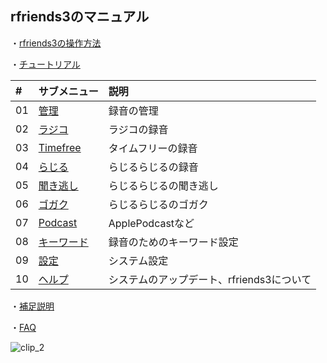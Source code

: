 ## rfriends3のマニュアル  
  
・[rfriends3の操作方法](00.md)  
  
・[チュートリアル](tutorial.md)  
  
|#|サブメニュー|説明|   
|:---|:---|:---|  
|01|[管理](01.md)|録音の管理|  
|02|[ラジコ](02.md)|ラジコの録音|  
|03|[Timefree](03.md)|タイムフリーの録音|  
|04|[らじる](04.md)|らじるらじるの録音|  
|05|[聞き逃し](05.md)|らじるらじるの聞き逃し|  
|06|[ゴガク](06.md)|らじるらじるのゴガク|  
|07|[Podcast](07.md)|ApplePodcastなど|  
|08|[キーワード](08.md)|録音のためのキーワード設定|  
|09|[設定](09.md)|システム設定|  
|10|[ヘルプ](10.md)|システムのアップデート、rfriends3について|  
  
・[補足説明](supplement.md)  
  
・[FAQ](faq.md)  


![clip_2](https://github.com/user-attachments/assets/6049ea52-25c4-4cee-8a29-515716bc5010)
